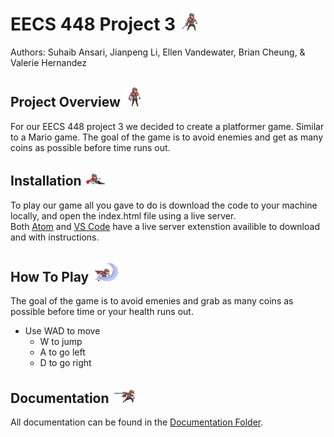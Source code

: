 # EECS 448 Project 3 ![Adventurer](/Documentation/images/adventurer.png)
Authors: Suhaib Ansari, Jianpeng Li, Ellen Vandewater, Brian Cheung, & Valerie Hernandez
 
## Project Overview ![Adventurer2](/Documentation/images/adventurer2.png)
For our EECS 448 project 3 we decided to create a platformer game. Similar to a Mario game. The goal of the game is to avoid enemies and get as many coins as possible before time runs out. 

## Installation ![Adventurer4](Documentation/images/adventurer4.png)
To play our game all you gave to do is download the code to your machine locally, and open the index.html file using a live server. <br> Both [Atom] and [VS Code] have a live server extenstion availible to download and with instructions. 

## How To Play ![Adventurer3](Documentation/images/adventurer3.png)
The goal of the game is to avoid emenies and grab as many coins as possible before time or your health runs out. 
* Use WAD to move
    * W to jump
    * A to go left
    * D to go right

## Documentation ![Adventurer5](Documentation/images/adventurer5.png)
All documentation can be found in the [Documentation Folder]. 

[Atom]: https://atom.io/packages/atom-live-server
[VS Code]: https://marketplace.visualstudio.com/items?itemName=ritwickdey.LiveServer
[Documentation Folder]: Documentation